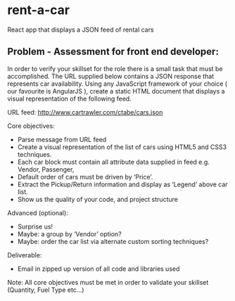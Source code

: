 # rent-a-car
React app that displays a JSON feed of rental cars

## Problem - Assessment for front end developer:

In order to verify your skillset for the role there is a small task that must be accomplished. The URL supplied below contains a JSON response that represents car availability. Using any JavaScript framework of your choice ( our favourite is AngularJS ), create a static HTML document that displays a visual representation of the following feed.

URL feed: http://www.cartrawler.com/ctabe/cars.json

Core objectives:

- Parse message from URL feed
- Create a visual representation of the list of cars using HTML5 and CSS3 techniques.
- Each car block must contain all attribute data supplied in feed e.g. Vendor, Passenger,
- Default order of cars must be driven by ‘Price’.
- Extract the Pickup/Return information and display as ‘Legend’ above car list.
- Show us the quality of your code, and project structure

Advanced (optional):
- Surprise us!
- Maybe: a group by ‘Vendor’ option?
- Maybe: order the car list via alternate custom sorting techniques?

Deliverable:
- Email in zipped up version of all code and libraries used

Note:
All core objectives must be met in order to validate your skillset (Quantity, Fuel Type etc…)

